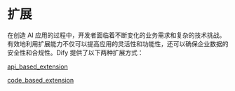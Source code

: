 # 扩展

在创造 AI 应用的过程中，开发者面临着不断变化的业务需求和复杂的技术挑战。有效地利用扩展能力不仅可以提高应用的灵活性和功能性，还可以确保企业数据的安全性和合规性。Dify 提供了以下两种扩展方式：

[api_based_extension](api_based_extension/ "mention")

[code_based_extension](code\based_extension/ "mention")